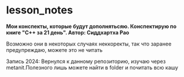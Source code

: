 # lesson_notes

**Мои конспекты, которые будут дополнятьсяю. Конспектирую по книге "C++ за 21 день". Автор: Сиддхартха Pao** 

Возможно они в некоторых случаях неккоректы, так что заранее предупреждаю, можете это не читать

Запись 2024:
Вернулся к данному репозиторию, изучаю через metanit.Полезного лишь можете найти в folder и почитать всю кашу

